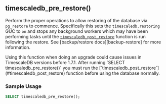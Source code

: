 ## timescaledb_pre_restore() 

Perform the proper operations to allow restoring of the database via `pg_restore` to commence.
Specifically this sets the `timescaledb.restoring` GUC to `on` and stops any
background workers which may have been performing tasks until the [`timescaledb_post_restore`](#timescaledb_post_restore)
function is run following the restore. See [backup/restore docs][backup-restore] for more information.

<highlight type="warning">
 Using this function when doing an upgrade could cause issues in TimescaleDB 
 versions before 1.7.1.
</highlight>

<highlight type="warning">
 After running `SELECT timescaledb_pre_restore()` you must run the
  [`timescaledb_post_restore`](#timescaledb_post_restore) function before using 
  the database normally.
</highlight>

### Sample Usage  

```sql
SELECT timescaledb_pre_restore();
```